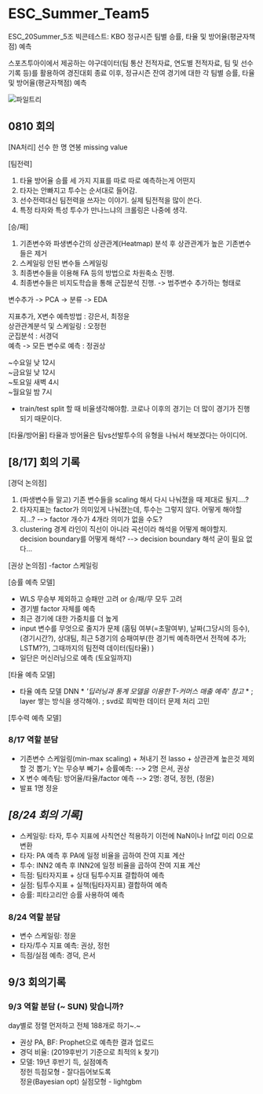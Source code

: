 # ESC_Summer_Team5
ESC_20Summer_5조
빅콘테스트: KBO 정규시즌 팀별 승률, 타율 및 방어율(평균자책점) 예측

 스포츠투아이에서 제공하는 야구데이터(팀 통산 전적자료, 연도별 전적자료, 팀 및 선수 기록 등)를 활용하여 경진대회 종료 이후, 정규시즌 잔여 경기에 대한 각 팀별 승률, 타율 및 방어율(평균자책점) 예측


![파일트리](https://user-images.githubusercontent.com/63031133/92994822-a6955680-f538-11ea-916d-c2f6213b0f51.jpg)



## 0810 회의

[NA처리]
선수 한 명 연봉 missing value

[팀전력]
1) 타율 방어율 승률 세 가지 지표를 따로 따로 예측하는게 어떤지
2) 타자는 안빠지고 투수는 순서대로 들어감.
3) 선수전력대신 팀전력을 쓰자는 이야기. 실제 팀전적을 많이 쓴다.
4) 특정 타자와 특성 투수가 만나느냐의 크롤링은 나중에 생각.

[승/패]
1) 기존변수와 파생변수간의 상관관계(Heatmap) 분석 후 상관관계가 높은 기존변수들은 제거 
2) 스케일링 안된 변수들 스케일링
3) 최종변수들을 이용해 FA 등의 방법으로 차원축소 진행.
4) 최종변수들은 비지도학습을 통해 군집분석 진행. -> 범주변수 추가하는 형태로

변수추가 -> PCA -> 분류 -> EDA

지표추가, X변수 예측방법 : 강은서, 최정윤 <br>
상관관계분석 및 스케일링 : 오정헌 <br>
군집분석 : 서경덕 <br>
예측 -> 모든 변수로 예측 : 정권상

~수요일 낮 12시 <br>
~금요일 낮 12시 <br>
~토요일 새벽 4시 <br>
~월요일 밤 7시

* train/test split 할 때 비율생각해야함. 코로나 이후의 경기는 더 많이 경기가 진행되기 때문이다.

[타율/방어율]
타율과 방어율은 팀vs선발투수의 유형을 나눠서 해보겠다는 아이디어.




## [8/17] 회의 기록

[경덕 논의점]
1) (파생변수들 말고) 기존 변수들을  scaling 해서 다시 나눠졌을 때 제대로 될지....?
2) 타자지표는 factor가 의미있게 나눠졌는데, 투수는 그렇지 않다. 어떻게 해야할지...?
 --> factor 개수가 4개라 의미가 없을 수도? 
3) clustering 경계 라인이 직선이 아니라 곡선이라 해석을 어떻게 해야할지. decision boundary를 어떻게 해석?
 --> decision boundary 해석 굳이 필요 없다...
  
[권상 논의점]
-factor 스케일링

[승률 예측 모델] 
- WLS 무승부 제외하고 승패만 고려 or 승/패/무 모두 고려
- 경기별 factor 자체를 예측
- 최근 경기에 대한 가중치를 더 높게
- input 변수를 무엇으로 줄지가 문제 
   (홈팀 여부(=초말여부), 날짜(그당시의 등수), (경기시간?), 상대팀, 최근 5경기의 승패여부(한 경기씩 예측하면서 전적에 추가; LSTM??), 그때까지의 팀전력 데이터(팀타율) )
- 일단은 머신러닝으로 예측 (토요일까지)

[타율 예측 모델]
- 타율 예측 모델 DNN  * *'딥러닝과 통계 모델을 이용한 T-커머스 매출 예측' 참고* *
  ; layer 쌓는 방식을 생각해야.
  ; svd로 희박한 데이터 문제 처리 고민  
   
  
[투수력 예측 모델] 



### 8/17 역할 분담
- 기존변수 스케일링(min-max scaling) + 쳐내기 전 lasso +  상관관계 높은것 제외할 것 뽑기; Y는 무승부 빼기+ 승률예측: 
 --> 2명 은서, 권상
- X 변수 예측팀: 방어율/타율/factor 예측 
 --> 2명: 경덕, 정헌, (정윤)
- 발표 1명 정윤

## ***[8/24 회의 기록]***
- 스케일링: 타자, 투수 지표에 사칙연산 적용하기 이전에 NaN이나 Inf값 미리 0으로 변환
- 타자: PA 예측 후 PA에 일정 비율을 곱하여 잔여 지표 계산
- 투수: INN2 예측 후 INN2에 일정 비율을 곱하여 잔여 지표 계산
- 득점: 팀타자지표 + 상대 팀투수지표 결합하여 예측
- 실점: 팀투수지표 + 실책(팀타자지표) 결합하여 예측
- 승률: 피타고리안 승률 사용하여 예측

### 8/24 역할 분담
- 변수 스케일링: 정윤
- 타자/투수 지표 예측: 권상, 정헌
- 득점/실점 예측: 경덕, 은서

## 9/3 회의기록
### 9/3 역할 분담 (~ SUN) 맞습니까?
day별로 정렬 먼저하고 전체 188개로 하기~.~ 

- 권상 PA, BF: Prophet으로 예측한 결과 업로드
- 경덕 비율: (2019후반기 기준으로 최적의 k 찾기)
- 모델: 19년 후반기 득, 실점예측 <br>
정헌 득점모형 - 잘다듬어보도록 <br>
정윤(Bayesian opt) 실점모형 - lightgbm


